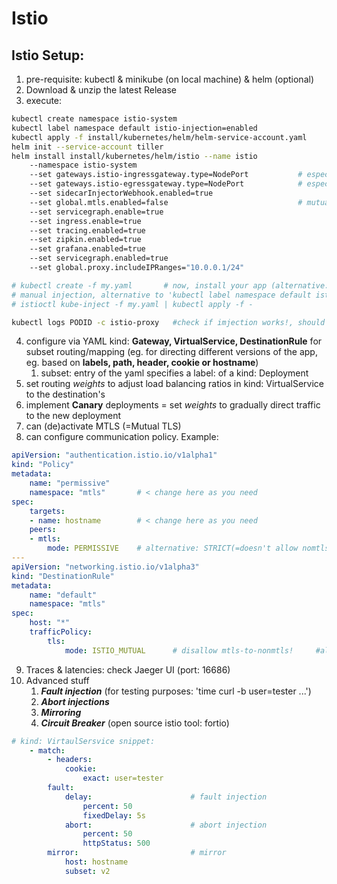 # Istio
## Istio Setup:
1. pre-requisite: kubectl & minikube (on local machine) & helm (optional)
2. Download & unzip the latest Release
3. execute:
```sh
kubectl create namespace istio-system
kubectl label namespace default istio-injection=enabled
kubectl apply -f install/kubernetes/helm/helm-service-account.yaml
helm init --service-account tiller
helm install install/kubernetes/helm/istio --name istio 
    --namespace istio-system
    --set gateways.istio-ingressgateway.type=NodePort           # especially advisable on minikube
    --set gateways.istio-egressgateway.type=NodePort            # especially advisable on minikube
    --set sidecarInjectorWebhook.enabled=true
    --set global.mtls.enabled=false                             # mutual TLS
    --set servicegraph.enable=true
    --set ingress.enable=true
    --set tracing.enabled=true
    --set zipkin.enabled=true
    --set grafana.enabled=true
    --set servicegraph.enabled=true
    --set global.proxy.includeIPRanges="10.0.0.1/24"

# kubectl create -f my.yaml       # now, install your app (alternative: helm)
# manual injection, alternative to 'kubectl label namespace default istio-injection=enabled'
# istioctl kube-inject -f my.yaml | kubectl apply -f -

kubectl logs PODID -c istio-proxy   #check if imjection works!, should show listeners|upstream|outbound...
```
4. configure via YAML kind: **Gateway, VirtualService, DestinationRule** for subset routing/mapping
    (eg. for directing different versions of the app, eg. based on **labels, path, header, cookie or hostname**)
    1. subset: entry of the yaml specifies a label: of a kind: Deployment
5. set routing *weights* to adjust load balancing ratios in kind: VirtualService to the destination's
6. implement **Canary** deployments = set *weights* to gradually direct traffic to the new deployment
7. can (de)activate MTLS (=Mutual TLS)
8. can configure communication policy. Example:
```yaml
apiVersion: "authentication.istio.io/v1alpha1"
kind: "Policy"
metadata:
    name: "permissive"
    namespace: "mtls"       # < change here as you need
spec:
    targets:
    - name: hostname        # < change here as you need
    peers:
    - mtls:
        mode: PERMISSIVE    # alternative: STRICT(=doesn't allow nomtls-to-mtls!)
---
apiVersion: "networking.istio.io/v1alpha3"
kind: "DestinationRule"
metadata:
    name: "default"
    namespace: "mtls"
spec:
    host: "*"
    trafficPolicy:
        tls:
            mode: ISTIO_MUTUAL      # disallow mtls-to-nonmtls!     #alternative:DISABLE(=allows mtls-to-nomtls)
```
9. Traces & latencies: check Jaeger UI (port: 16686)
10. Advanced stuff
    1. ***Fault injection*** (for testing purposes: 'time curl -b user=tester ...')
    2. ***Abort injections***
    3. ***Mirroring***
    4. ***Circuit Breaker*** (open source istio tool: fortio)
```yaml
# kind: VirtaulSersvice snippet:
    - match:
        - headers:
            cookie:
                exact: user=tester
        fault:
            delay:                      # fault injection
                percent: 50
                fixedDelay: 5s
            abort:                      # abort injection
                percent: 50
                httpStatus: 500
        mirror:                         # mirror
            host: hostname
            subset: v2
```
